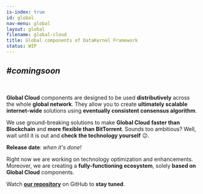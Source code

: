 ```yaml
---
is-index: true
id: global
nav-menu: global
layout: global
filename: global-cloud
title: Global components of DataKernel Framework
status: WIP
---
```


## *#comingsoon*

<br>

**Global Cloud** components are designed to be used **distributively** across the whole **global network**. They allow you 
to create **ultimately scalable internet-wide** solutions using **eventually consistent consensus algorithm**.

We use ground-breaking solutions to make **Global Cloud** **faster than Blockchain** and **more flexible than 
BitTorrent**. Sounds too ambitious? Well, wait until it is out and **check the technology yourself** 😉.

**Release date**: *when it's done!* 

Right now we are working on technology optimization and enhancements. Moreover, we are 
creating a **fully-functioning ecosystem**, solely **based on Global Cloud** components.

Watch [**our repository**](https://github.com/softindex/datakernel) on GitHub to **stay tuned**.